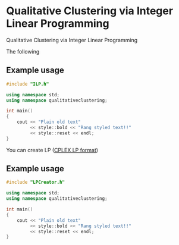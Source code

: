 # Qualitative Clustering via Integer Linear Programming
Qualitative Clustering via Integer Linear Programming



The following 



Example usage
-------------

```c++
#include "ILP.h"

using namespace std;
using namespace qualitativeclustering;

int main()
{
    cout << "Plain old text"
         << style::bold << "Rang styled text!!"
         << style::reset << endl;
}
```

You can create LP ([CPLEX LP format](https://www.ibm.com/support/knowledgecenter/SSSA5P_12.5.0/ilog.odms.cplex.help/CPLEX/FileFormats/topics/LP.html)) 

Example usage
-------------

```c++
#include "LPCreator.h"

using namespace std;
using namespace qualitativeclustering;

int main()
{
    cout << "Plain old text"
         << style::bold << "Rang styled text!!"
         << style::reset << endl;
}
```
